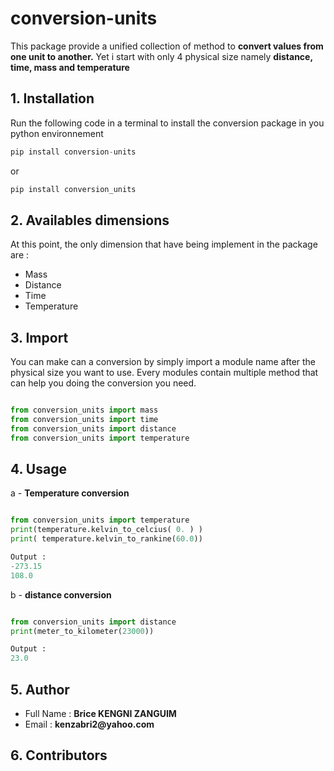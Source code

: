 # conversion-units
This package provide a unified collection of method to **convert values from one unit to another.** 
Yet i start with only 4 physical size namely <strong> distance, time, mass and temperature </strong>

## 1. Installation

Run the following code in a terminal to install the conversion package in you python environnement

```python
pip install conversion-units
```
or
```python
pip install conversion_units
```

## 2. Availables dimensions

At this point, the only dimension that have being implement in the package are : 
<ul>
    <li> Mass   </li>
    <li> Distance   </li>
    <li> Time   </li>
    <li> Temperature   </li>
</ul>

## 3. Import

You can make can a conversion by simply import a module name after the physical size you want to use. Every modules contain multiple method that can help you doing the conversion you need.
```python

from conversion_units import mass
from conversion_units import time
from conversion_units import distance
from conversion_units import temperature

```

## 4. Usage

a - <strong> Temperature conversion </strong>
```python

from conversion_units import temperature
print(temperature.kelvin_to_celcius( 0. ) )
print( temperature.kelvin_to_rankine(60.0))
```
```python
Output : 
-273.15
108.0
```
b - <strong> distance conversion </strong>

```python

from conversion_units import distance
print(meter_to_kilometer(23000))

```
```python
Output : 
23.0
```
## 5. Author

<ul>
    <li> Full Name : <strong> Brice KENGNI ZANGUIM </strong>  </li>
    <li> Email : <strong> kenzabri2@yahoo.com </strong>   </li>
</ul>

## 6. Contributors


